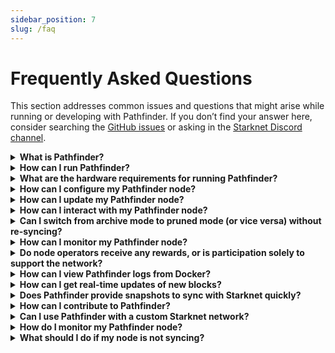 ```yaml
---
sidebar_position: 7
slug: /faq
---
```


# Frequently Asked Questions

This section addresses common issues and questions that might arise while running or developing with Pathfinder. If you don’t find your answer here, consider searching the [GitHub issues](https://github.com/eqlabs/pathfinder/issues) or asking in the [Starknet Discord channel](https://discord.com/invite/QypNMzkHbc).

<details>
<summary><strong>What is Pathfinder?</strong></summary>

Pathfinder is a full node implementation designed to interact with the Starknet blockchain, providing a secure and reliable view of the network.
</details>

<details>
<summary><strong>How can I run Pathfinder?</strong></summary>

You can run Pathfinder using Docker or by building it from source. Detailed instructions for both methods are provided in the [installation section](getting-started/running-pathfinder#installation-methods).
</details>

<details>
<summary><strong>What are the hardware requirements for running Pathfinder?</strong></summary>

The recommended hardware includes 4 CPU cores, 8 GiB RAM, and 250 GiB SSD storage for optimal performance. These requirements are applicable for running Pathfinder on both mainnet and testnet.
</details>

<details>
<summary><strong>How can I configure my Pathfinder node?</strong></summary>

Pathfinder can be configured using environment variables or command-line options, such as specifying the network, logging level, and Ethereum API URL. You can find more details in the [configuration section](getting-started/configuration).
</details>

<details>
<summary><strong>How can I update my Pathfinder node?</strong></summary>

Check out the [Updating Pathfinder](getting-started/updating-pathfinder) guide for detailed instructions on updating your Pathfinder node to the latest version.
</details>

<details>
<summary><strong>How can I interact with my Pathfinder node?</strong></summary>

You can interact with Pathfinder using the [JSON-RPC API](interacting-with-pathfinder/json-rpc-api) or the [WebSocket API](interacting-with-pathfinder/websocket-api) for real-time updates. These APIs allow you to query the blockchain, submit transactions, and subscribe to events.
</details>

<details>
<summary><strong>Can I switch from archive mode to pruned mode (or vice versa) without re-syncing?</strong></summary>

Currently, you cannot switch directly between archive and pruned modes mid-run. You may, however, change the k value in pruned mode between runs. If you need to go from archive to pruned, consider downloading a pruned Database Snapshot or re-sync with the `--storage.state-tries=<k>` option. 
</details>

<details>
<summary><strong>How can I monitor my Pathfinder node?</strong></summary>

Use the monitoring API endpoints (`/health`, `/ready`, `/ready/synced`) and integrate Prometheus metrics to monitor the node's health and performance. For more details, refer to the [Monitoring API section](monitoring-and-metrics).
</details>

<details>
<summary><strong>Do node operators receive any rewards, or is participation solely to support the network?</strong></summary>

Currently, running a Pathfinder node is a voluntary effort to support the Starknet network, and there are no direct rewards for node operators.
</details>

<details>
<summary><strong>How can I view Pathfinder logs from Docker?</strong></summary>

You can view the logs of your Pathfinder Docker container using the command: `docker logs -f pathfinder`.
</details>

<details>
<summary><strong>How can I get real-time updates of new blocks?</strong></summary>

Use the WebSocket API to subscribe to the `newHeads` event, which provides real-time notifications for new blocks added to the blockchain.
</details>

<details>
<summary><strong>Does Pathfinder provide snapshots to sync with Starknet quickly?</strong></summary>

Yes, Pathfinder provides database snapshots that can be downloaded and used to speed up the syncing process. Refer to the [snapshots section](database-snapshots) for more details.
</details>

<details>
<summary><strong>How can I contribute to Pathfinder?</strong></summary>

You can contribute by opening issues, submitting pull requests, or joining the Starknet community on Discord to provide feedback and collaborate with other developers. For more details, refer to the [contribution guidelines](https://github.com/eqlabs/pathfinder/blob/main/contributing.md).
</details>

<details>
<summary><strong>Can I use Pathfinder with a custom Starknet network?</strong></summary>

Yes, you can configure Pathfinder to connect to a custom network by specifying the `--network custom` command line option and providing the appropriate gateway URLs. For more details, refer to the [custom network section](getting-started/configuration#custom-networks-and-gateway-proxies).
</details>

<details>
<summary><strong>How do I monitor my Pathfinder node?</strong></summary>

Use the monitoring API endpoints (`/health`, `/ready`, `/ready/synced`) and integrate Prometheus metrics for detailed monitoring. For more information, refer to the [Monitoring API section](monitoring-and-metrics).
</details>

<details>
<summary><strong>What should I do if my node is not syncing?</strong></summary>

Ensure your Ethereum endpoint is accessible and has archive capabilities, and verify that your hardware meets the performance requirements.
</details>